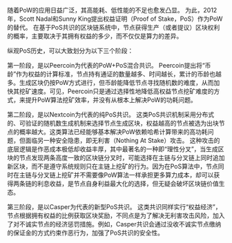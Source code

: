 随着PoW的应用日益广泛，其高能耗、低性能的不足也愈发凸显。
为此，2012年，Scott Nadal和Sunny King提出权益证明（Proof of Stake，PoS）作为PoW的替代。
在基于PoS共识的区块链系统中，节点获得生产（或者提议）区块权利的概率，主要取决于其拥有权益的多少，而不仅仅是算力的差异。

纵观PoS历史，可以大致划分为以下三个阶段：

第一阶段，是以Peercoin为代表的PoW+PoS混合共识。
Peercoin提出将“币龄”作为权益的计算标准，节点持有通证的数量越多、时间越长，累计的币龄也越多。生成区块仍按PoW方式进行，但币龄能降低节点寻找随机数的难度，从而加快其挖矿速度。可见，Peercoin只是通过选择性地降低高权益节点挖矿难度的方式，来提升PoW算法挖矿效率，并没有从根本上解决PoW的功耗问题。

第二阶段，是以Nextcoin为代表的纯PoS共识。
这类PoS共识机制采用分布式的、可验证的随机数生成机制来选择节点生成区块，权益越高的节点被选为出块节点的概率越大。这类算法已经能够基本解决PoW依赖哈希计算带来的高功耗问题，但面临另一种安全隐患，即无利害（Nothing At Stake）攻击。
这种攻击的底层逻辑是作恶成本极低却收益丰厚，其中最著名的一种即“理性分叉”，当生成区块的节点发现两条高度一致的区块链分叉时，可能选择在主链与分叉链上同时追加新区块，而不是遵守系统规则只在主链上挖矿的行为。因为在PoS算法中，节点同时在主链与分叉链上挖矿并不需要像PoW算法一样承担更多算力成本，却可以获得两条链的利息收益，是节点自身利益最大化的选择，但无疑会破坏区块链价值生态。

第三阶段，是以Casper为代表的新型PoS共识。
这类共识同样实行“权益经济”，节点根据拥有权益的比例获取区块奖励，不同点是为了解决无利害攻击风险，加入了对不诚实节点的经济惩罚措施。例如，Casper共识会通过没收不诚实节点缴纳的保证金的方式约束作恶行为，加强了PoS共识的安全性。